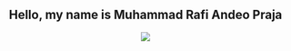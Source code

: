 <h2 align="center"> Hello, my name is Muhammad Rafi Andeo Praja <br/></h2> 
<p status, align='center'>
  <a href='https://open.spotify.com/user/0le0agog12qwctomtotays88m'>
    <img src='https://img.shields.io/badge/Spotify-Snowflake-&?style=social&logo=spotify'>
  </a>
</p status>
